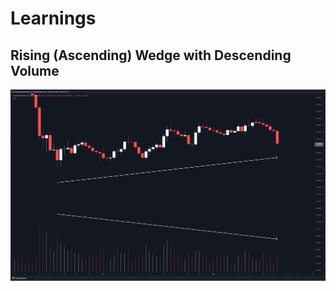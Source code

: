 # Learnings

## Rising (Ascending) Wedge with Descending Volume

![btc](/assets/images/tradingview/BTCUSDTPERP_2022-08-19_12-16-02_9cbb2.png)
